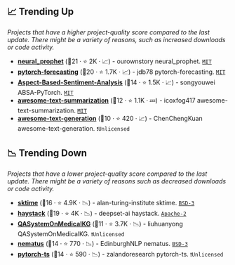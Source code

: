 ## 📈 Trending Up

_Projects that have a higher project-quality score compared to the last update. There might be a variety of reasons, such as increased downloads or code activity._

- <b><a href="https://github.com/ourownstory/neural_prophet">neural_prophet</a></b> (🥇21 ·  ⭐ 2K · 📈) - ourownstory neural_prophet. <code><a href="http://bit.ly/34MBwT8">MIT</a></code>
- <b><a href="https://github.com/jdb78/pytorch-forecasting">pytorch-forecasting</a></b> (🥈20 ·  ⭐ 1.7K · 📈) - jdb78 pytorch-forecasting. <code><a href="http://bit.ly/34MBwT8">MIT</a></code>
- <b><a href="https://github.com/songyouwei/ABSA-PyTorch">Aspect-Based-Sentiment-Analysis</a></b> (🥇14 ·  ⭐ 1.5K · 📈) - songyouwei ABSA-PyTorch. <code><a href="http://bit.ly/34MBwT8">MIT</a></code>
- <b><a href="https://github.com/icoxfog417/awesome-text-summarization">awesome-text-summarization</a></b> (🥈12 ·  ⭐ 1.1K · 💤) - icoxfog417 awesome-text-summarization. <code><a href="http://bit.ly/34MBwT8">MIT</a></code>
- <b><a href="https://github.com/ChenChengKuan/awesome-text-generation">awesome-text-generation</a></b> (🥉10 ·  ⭐ 420 · 📈) - ChenChengKuan awesome-text-generation. <code>❗Unlicensed</code>

## 📉 Trending Down

_Projects that have a lower project-quality score compared to the last update. There might be a variety of reasons such as decreased downloads or code activity._

- <b><a href="https://github.com/alan-turing-institute/sktime">sktime</a></b> (🥈16 ·  ⭐ 4.9K · 📉) - alan-turing-institute sktime. <code><a href="http://bit.ly/3aKzpTv">BSD-3</a></code>
- <b><a href="https://github.com/deepset-ai/haystack">haystack</a></b> (🥈19 ·  ⭐ 4K · 📉) - deepset-ai haystack. <code><a href="http://bit.ly/3nYMfla">Apache-2</a></code>
- <b><a href="https://github.com/liuhuanyong/QASystemOnMedicalKG">QASystemOnMedicalKG</a></b> (🥈11 ·  ⭐ 3.7K · 📉) - liuhuanyong QASystemOnMedicalKG. <code>❗Unlicensed</code>
- <b><a href="https://github.com/EdinburghNLP/nematus">nematus</a></b> (🥉14 ·  ⭐ 770 · 📉) - EdinburghNLP nematus. <code><a href="http://bit.ly/3aKzpTv">BSD-3</a></code>
- <b><a href="https://github.com/zalandoresearch/pytorch-ts">pytorch-ts</a></b> (🥈14 ·  ⭐ 590 · 📉) - zalandoresearch pytorch-ts. <code>❗Unlicensed</code>

